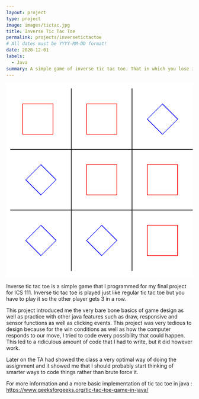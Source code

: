 ```yaml
---
layout: project
type: project
image: images/tictac.jpg
title: Inverse Tic Tac Toe
permalink: projects/inversetictactoe
# All dates must be YYYY-MM-DD format!
date: 2020-12-01
labels:
  - Java
summary: A simple game of inverse tic tac toe. That in which you lose if you get 3 in a row.
---
```


<div class="ui small rounded images">
  <img class="ui image" src="../images/game.png">
</div>

Inverse tic tac toe is a simple game that I programmed for my final project for ICS 111. Inverse tic tac toe is played just like regular tic tac toe but you have to play it so the other player gets 3 in a row. 

This project introduced me the very bare bone basics of game design as well as practice with other java features such as draw, responsive and sensor functions as well as clicking events. This project was very tedious to design because for the win conditions as well as how the computer responds to our move, I tried to code every possibility that could happen. This led to a ridiculous amount of code that I had to write, but it did however work. 

Later on the TA had showed the class a very optimal way of doing the assignment and it showed me that I should probably start thinking of smarter ways to code things rather than brute force it.

For more information and a more basic implementation of tic tac toe in java : https://www.geeksforgeeks.org/tic-tac-toe-game-in-java/
